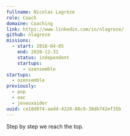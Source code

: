 ```yaml
---
fullname: Nicolas Lagrèze
role: Coach
domaine: Coaching
link: https://www.linkedin.com/in/nlagreze/
github: nlagreze
missions:
  - start: 2018-04-05
    end: 2020-12-31
    status: independent
    startups:
      - ozensemble
startups:
  - ozensemble
previously:
  - pop
  - eac
  - jeveuxaider
uuid: ce18d074-aadd-4320-88c9-38db742ef35b
---
```

Step by step we reach the top.